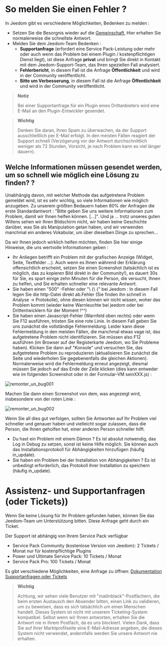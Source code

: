 # So melden Sie einen Fehler ?

In Jeedom gibt es verschiedene Möglichkeiten, Bedenken zu melden :

- Setzen Sie die Besorgnis wieder auf die [Gemeinschaft](https://community.jeedom.com), Hier erhalten Sie normalerweise die schnellste Antwort.
- Melden Sie dem Jeedom-Team Bedenken :
  - **Supportanfrage** (erfordert eine Service Pack-Leistung oder mehr oder auch wenn das Problem bei einem Plugin / kostenpflichtigen Dienst liegt), ist diese Anfrage **privat** und bringt Sie direkt in Kontakt mit dem Jeedom-Support-Team, das Ihren speziellen Fall analysiert.
  - **Fehlerbericht**, in diesem Fall ist die Anfrage **Öffentlichkeit** und wird in der Community veröffentlicht.
  - **Bitte um Verbesserung**, in diesem Fall ist die Anfrage **Öffentlichkeit** und wird in der Community veröffentlicht.

> **Notiz**
>
> Bei einer Supportanfrage für ein Plugin eines Drittanbieters wird eine E-Mail an den Plugin-Entwickler gesendet.

> **Wichtig**
>
> Denken Sie daran, Ihren Spam zu überwachen, da der Support ausschließlich per E-Mail erfolgt. In den meisten Fällen reagiert der Support schnell (Verzögerung vor der Antwort durchschnittlich weniger als 72 Stunden, Vorsicht, je nach Problem kann es viel länger dauern).

## Welche Informationen müssen gesendet werden, um so schnell wie möglich eine Lösung zu finden? ?

Unabhängig davon, mit welcher Methode das aufgetretene Problem gemeldet wird, ist es sehr wichtig, so viele Informationen wie möglich anzugeben. Zu unserem größten Bedauern haben 80% der Anfragen die erste Standardantwort : "Bitte geben Sie uns weitere Informationen zum Problem, damit wir Ihnen helfen können. [...]". Und ja ... trotz unseres guten Willens sehen wir Ihren Bildschirm nicht, wir haben keine Geschichte darüber, was Sie als Manipulation getan haben, und wir verwenden manchmal ein anderes Vokabular, um über dieselben Dinge zu sprechen...

Da wir Ihnen jedoch wirklich helfen möchten, finden Sie hier einige Hinweise, die uns wertvolle Informationen geben :

- Ihr Anliegen betrifft ein Problem mit der grafischen Anzeige (Widget, Seite, Textfelder ...). Auch wenn es Ihnen während der Erklärung offensichtlich erscheint, setzen Sie einen Screenshot (tatsächlich ist es möglich, das zu kopieren Bild direkt in der Community!), es dauert 30s für Sie, es spart einige zehn Minuten für die Person, die versucht, Ihnen zu helfen, und Sie erhalten schneller eine relevante Antwort.
- Sie haben einen "500" -Fehler oder "\ {\ {" bei Jeedom : In diesem Fall legen Sie die http-Datei direkt ab.Fehler (Sie finden ihn schnell in Analyse -> Protokolle), ohne diesen können wir nicht wissen, woher das Problem kommt (wieder keine Warnleuchte bei jeedom oder bei Drittentwicklern für der Moment !^^)
- Sie haben einen Javascript-Fehler (Warnfeld oben rechts) oder wenn Sie F12 ausführen, trösten Sie eine rote Linie. In diesem Fall geben Sie uns zunächst die vollständige Fehlermeldung. Leider kann diese Fehlermeldung in den meisten Fällen, die manchmal etwas vage ist, das aufgetretene Problem nicht identifizieren. Sie müssen also F12 ausführen (im Browser auf der Registerkarte Jeedom, wo Sie Probleme haben). Klicken Sie dann auf "Konsole" und versuchen Sie, das aufgetretene Problem zu reproduzieren (aktualisieren Sie zunächst die Seite und wiederholen Sie gegebenenfalls die gleichen Aktionen). Normalerweise wird die Fehlermeldung erneut angezeigt, diesmal müssen Sie jedoch auf das Ende der Zeile klicken (dies kann entweder wie im folgenden Screenshot oder in der Formular-VM seinXXX.js) :

![remonter_un_bug001](images/remonter_un_bug001.png)

Machen Sie dann einen Screenshot von dem, was angezeigt wird, insbesondere von der roten Linie :

![remonter_un_bug002](images/remonter_un_bug002.png)

Wenn Sie all dies gut verfolgen, sollten Sie Antworten auf Ihr Problem viel schneller und genauer haben und vielleicht sogar zulassen, dass die Person, die Ihnen geholfen hat, einer anderen Person schneller hilft.

- Du hast ein Problem mit einem Dämon ? Es ist absolut notwendig, das Log in Debug zu setzen, sonst ist keine Hilfe möglich. Sie können auch das Installationsprotokoll für Abhängigkeiten hinzufügen (häufig in\_update).
- Sie haben ein Problem bei der Installation von Abhängigkeiten ? Es ist unbedingt erforderlich, das Protokoll ihrer Installation zu speichern (häufig in\_update).

# Assistenz- und Supportanfragen (oder Tickets))

Wenn Sie keine Lösung für Ihr Problem gefunden haben, können Sie das Jeedom-Team um Unterstützung bitten. 
Diese Anfrage geht durch ein Ticket. 

Der Support ist abhängig von Ihrem Service Pack verfügbar
- Service Pack Community (kostenlose Version von Jeedom): 2 Tickets / Monat nur für kostenpflichtige Plugins
- Power und Ultimate Service Pack: 10 Tickets / Monat
- Service Pack Pro: 100 Tickets / Monat

Es gibt verschiedene Möglichkeiten, eine Anfrage zu öffnen:
[Dokumentation Supportanfragen oder Tickets](https://doc.jeedom.com/de_DE/premiers-pas/#Les%20demandes%20de%20support%20\(ou%20tickets\))

>**Wichtig**
>
>Achtung, wir sehen viele Benutzer mit "mailinblack"-Postfächern, die beim ersten Austausch den Absender bitten, einen Link zu validieren, um zu beweisen, dass es sich tatsächlich um einen Menschen handelt. Dieses System ist nicht mit unserem Ticketing-System kompatibel. Selbst wenn wir Ihnen antworten, erhalten Sie die Antwort nie in Ihrem Postfach, da es uns blockiert. Vielen Dank, dass Sie auf Ihrer Marktprofilseite eine E-Mail-Adresse angeben, die dieses System nicht verwendet, andernfalls werden Sie unsere Antwort nie erhalten.

